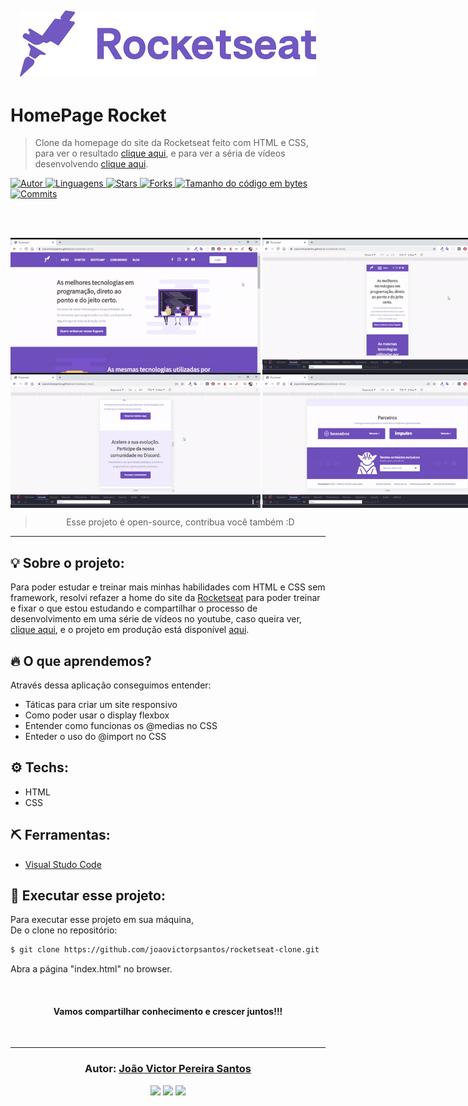 <h2 align="center">

<img src="images/rocketseat_logo.png">

# HomePage Rocket

> Clone da homepage do site da Rocketseat feito com HTML e CSS, para ver o resultado <a href="https://joaovictorpsantos.github.io/rocketseat-clone/">clique aqui</a>, e para ver a séria de vídeos desenvolvendo <a href="https://www.youtube.com/playlist?list=PLLSLbEdBpdAu126QAOzpr8QSuoAP90JFe">clique aqui</a>.

<a href="https://github.com/joaovictorpsantos">
<img alt="Autor" src="https://img.shields.io/badge/autor-JoãoVictorPereiraSantos-7159c1?style=flat-square">
</a>

<a href="#">
<img alt="Linguagens" src="https://img.shields.io/github/languages/count/joaovictorpsantos/rocketseat-clone?color=7159c1&style=flat-square">
</a>

<a href="https://github.com/joaovictorpsantos/rocketseat-clone/stargazers">
<img alt="Stars" src="https://img.shields.io/github/stars/joaovictorpsantos/rocketseat-clone?color=7159c1&style=flat-square">
</a>

<a href="https://github.com/joaovictorpsantos/rocketseat-clone/network/members">
<img alt="Forks" src="https://img.shields.io/github/forks/joaovictorpsantos/rocketseat-clone?color=7159c1&style=flat-square">
</a>

<a href="#">
<img alt="Tamanho do código em bytes" src="https://img.shields.io/github/languages/code-size/joaovictorpsantos/rocketseat-clone?color=7159c1&style=flat-square">
</a>

<a href="https://github.com/joaovictorpsantos/rocketseat-clone/commits/master">
<img alt="Commits" src="https://img.shields.io/github/last-commit/joaovictorpsantos/rocketseat-clone?color=7159c1&style=flat-square">
</a>

<br/><br/>

<div style="display:flex">
<img src="gifs/overview.gif" width="400px">
<img src="gifs/responsive_example.gif" style="margin-left:3px"  width="400px">
</div>
<div style="display:flex">
<img src="gifs/expandindo.gif" width="400px">
<img src="gifs/diminuindo.gif" style="margin-left:3px" width="400px">
</div>
</h2>

<blockquote align="center">
  Esse projeto é open-source, contribua você também :D
</blockquote>

<hr/>

## 💡 Sobre o projeto:

Para poder estudar e treinar mais minhas habilidades com HTML e CSS sem framework, resolvi refazer a home do site da <a href="">Rocketseat</a> para poder treinar e fixar o que estou estudando e compartilhar o processo de desenvolvimento em uma série de vídeos no youtube, caso queira ver, <a href="https://www.youtube.com/playlist?list=PLLSLbEdBpdAu126QAOzpr8QSuoAP90JFe">clique aqui</a>, e o projeto em produção está disponível <a href="https://joaovictorpsantos.github.io/rocketseat-clone/">aqui</a>.

## 🔥 O que aprendemos?

Através dessa aplicação conseguimos entender:

- Táticas para criar um site responsivo
- Como poder usar o display flexbox
- Entender como funcionas os @medias no CSS
- Enteder o uso do @import no CSS

## ⚙️ Techs:

- HTML
- CSS

## ⛏ Ferramentas:

- [Visual Studo Code](https://code.visualstudio.com/download)

## 🏁 Executar esse projeto:

Para executar esse projeto em sua máquina,  
De o clone no repositório:

```bash
$ git clone https://github.com/joaovictorpsantos/rocketseat-clone.git
```

Abra a página "index.html" no browser.

<br/>

<h4 align="center">
  Vamos compartilhar conhecimento e crescer juntos!!!
</h4>

<br/>

---

<h3 align="center">
Autor: <a alt="João Victor Pereira Santos" href="https://github.com/joaovictorpsantos">João Victor Pereira Santos</a>
</h3>

<p align="center">

  <a alt="João Victor Pereira Santos Linkedin" href="https://www.linkedin.com/in/joao-victor-pereira-santos//">
    <img src="https://img.shields.io/badge/LinkedIn-Jo%C3%A3o%20Victor%20Pereira%20Santos-blue?logo=linkedin"/></a>
  <a alt="João Victor Pereira Santos GitHub" href="https://github.com/joaovictorpsantos">
  <img src="https://img.shields.io/badge/GitHub-joaovictorpsantos-lightgrey?logo=github"/></a>
 <a alt="João Victor Pereira Santos Twitter" href="https://twitter.com/_joaovictorps">
  <img src="https://img.shields.io/badge/Twitter-__joaovictorps-blue?logo=twitter"/></a>

</p>
